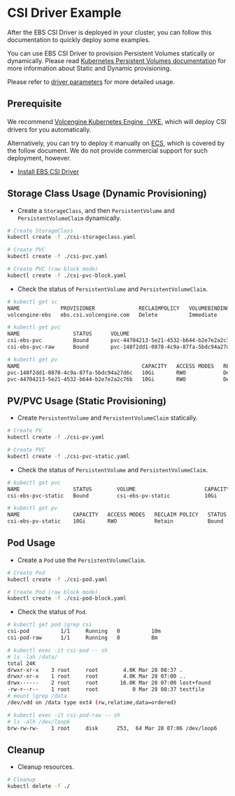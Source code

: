 # CSI Driver Example

After the EBS CSI Driver is deployed in your cluster, you can follow this documentation to quickly deploy some examples.

You can use EBS CSI Driver to provision Persistent Volumes statically or dynamically. Please read [Kubernetes Persistent Volumes documentation](https://kubernetes.io/docs/concepts/storage/persistent-volumes/) for more information about Static and Dynamic provisioning.

Please refer to [driver parameters](../../docs/csi-ebs-parameters.md) for more detailed usage.

## Prerequisite

We recommend [Volcengine Kubernetes Engine（VKE](https://www.volcengine.com/product/vke), which will deploy CSI drivers for you automatically.

Alternatively, you can try to deploy it manually on [ECS](https://www.volcengine.com/product/ecs), which is covered by the follow document. We do not provide commercial support for such deployment, however.

- [Install EBS CSI Driver](../../deploy/ebs/README.md)

## Storage Class Usage (Dynamic Provisioning)

- Create a `StorageClass`, and then `PersistentVolume` and `PersistentVolumeClaim` dynamically.

```bash
# Create StorageClass
kubectl create -f ./csi-storageclass.yaml

# Create PVC 
kubectl create -f ./csi-pvc.yaml

# Create PVC (raw block mode)
kubectl create -f ./csi-pvc-block.yaml
```

- Check the status of `PersistentVolume` and `PersistentVolumeClaim`.

```bash
# kubectl get sc
NAME             PROVISIONER              RECLAIMPOLICY   VOLUMEBINDINGMODE   ALLOWVOLUMEEXPANSION   AGE
volcengine-ebs   ebs.csi.volcengine.com   Delete          Immediate           false                  5m

# kubectl get pvc
NAME                 STATUS      VOLUME                                     CAPACITY   ACCESS MODES   STORAGECLASS     AGE
csi-ebs-pvc          Bound       pvc-44704213-5e21-4532-b644-b2e7e2a2c76b   10Gi       RWO            volcengine-ebs   3m
csi-ebs-pvc-raw      Bound       pvc-148f2dd1-0878-4c9a-87fa-5bdc94a27d6c   10Gi       RWO            volcengine-ebs   3m

# kubectl get pv
NAME                                       CAPACITY   ACCESS MODES   RECLAIM POLICY   STATUS   CLAIM                        STORAGECLASS     REASON   AGE
pvc-148f2dd1-0878-4c9a-87fa-5bdc94a27d6c   10Gi       RWO            Delete           Bound    default/csi-ebs-pvc-raw      volcengine-ebs            2m
pvc-44704213-5e21-4532-b644-b2e7e2a2c76b   10Gi       RWO            Delete           Bound    default/csi-ebs-pvc          volcengine-ebs            2m
```

## PV/PVC Usage (Static Provisioning)

- Create `PersistentVolume` and `PersistentVolumeClaim` statically.

```bash
# Create PV
kubectl create -f ./csi-pv.yaml

# Create PVC
kubectl create -f ./csi-pvc-static.yaml
```

- Check the status of `PersistentVolume` and `PersistentVolumeClaim`.

```bash
# kubectl get pvc
NAME                 STATUS        VOLUME                      CAPACITY   ACCESS MODES   STORAGECLASS     AGE
csi-ebs-pvc-static   Bound         csi-ebs-pv-static           10Gi       RWO                             5m

# kubectl get pv
NAME                 CAPACITY   ACCESS MODES   RECLAIM POLICY   STATUS   CLAIM                        STORAGECLASS     REASON   AGE
csi-ebs-pv-static    10Gi       RWO            Retain           Bound    default/csi-ebs-pvc-static                             4m
```

## Pod Usage

- Create a `Pod` use the `PersistentVolumeClaim`.

```bash
# Create Pod
kubectl create -f ./csi-pod.yaml

# Create Pod (raw block mode)
kubectl create -f ./csi-pod-block.yaml
```

- Check the status of `Pod`.

```bash
# kubectl get pod |grep csi
csi-pod          1/1     Running   0          10m
csi-pod-raw      1/1     Running   0          8m

# kubectl exec -it csi-pod -- sh
# ls -lah /data/
total 24K
drwxr-xr-x    3 root     root        4.0K Mar 28 08:37 .
drwxr-xr-x    1 root     root        4.0K Mar 28 07:00 ..
drwx------    2 root     root       16.0K Mar 28 07:00 lost+found
-rw-r--r--    1 root     root           0 Mar 28 08:37 testfile
# mount |grep /data
/dev/vdd on /data type ext4 (rw,relatime,data=ordered)

# kubectl exec -it csi-pod-raw -- sh
# ls -alh /dev/loop6
brw-rw-rw-    1 root     disk      253,  64 Mar 28 07:06 /dev/loop6
```

## Cleanup

- Cleanup resources.

```bash
# Cleanup
kubectl delete -f ./
```